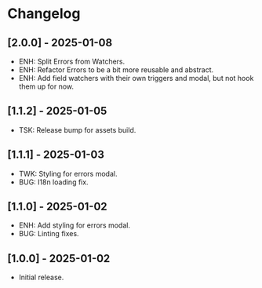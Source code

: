 # Changelog

## [2.0.0] - 2025-01-08
* ENH: Split Errors from Watchers.
* ENH: Refactor Errors to be a bit more reusable and abstract.
* ENH: Add field watchers with their own triggers and modal, but not hook them up for now.

## [1.1.2] - 2025-01-05
* TSK: Release bump for assets build.

## [1.1.1] - 2025-01-03
* TWK: Styling for errors modal.
* BUG: I18n loading fix.

## [1.1.0] - 2025-01-02
* ENH: Add styling for errors modal.
* BUG: Linting fixes.

## [1.0.0] - 2025-01-02
* Initial release.